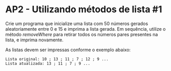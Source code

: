 # AP2 - Utilizando métodos de lista #1

Crie um programa que inicialize uma lista com 50 números gerados aleatoriamente entre 0 e 15 e imprima a lista gerada.
Em sequência, utilize o método *removeWhere* para retirar todos os números pares presentes na lista, e
imprima novamente.

As listas devem ser impressas conforme o exemplo abaixo:

```
Lista original: 10 ; 13 ; 11 ; 7 ; 12 ; 9 ...  
Lista atualizada: 13 ; 11 ; 7 ; 9 ...
```